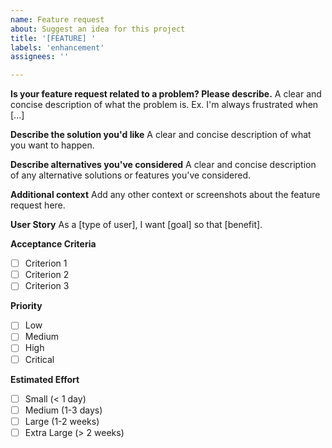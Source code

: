 ```yaml
---
name: Feature request
about: Suggest an idea for this project
title: '[FEATURE] '
labels: 'enhancement'
assignees: ''

---
```


**Is your feature request related to a problem? Please describe.**
A clear and concise description of what the problem is. Ex. I'm always frustrated when [...]

**Describe the solution you'd like**
A clear and concise description of what you want to happen.

**Describe alternatives you've considered**
A clear and concise description of any alternative solutions or features you've considered.

**Additional context**
Add any other context or screenshots about the feature request here.

**User Story**
As a [type of user], I want [goal] so that [benefit].

**Acceptance Criteria**
- [ ] Criterion 1
- [ ] Criterion 2
- [ ] Criterion 3

**Priority**
- [ ] Low
- [ ] Medium
- [ ] High
- [ ] Critical

**Estimated Effort**
- [ ] Small (< 1 day)
- [ ] Medium (1-3 days)
- [ ] Large (1-2 weeks)
- [ ] Extra Large (> 2 weeks)
